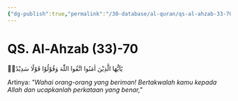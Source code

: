 ```yaml
---
{"dg-publish":true,"permalink":"/30-database/al-quran/qs-al-ahzab-33-70/"}
---
```



# QS. Al-Ahzab (33)-70
يٰٓاَيُّهَا الَّذِيْنَ اٰمَنُوا اتَّقُوا اللّٰهَ وَقُوْلُوْا قَوْلًا سَدِيْدًاۙ 

Artinya: *"Wahai orang-orang yang beriman! Bertakwalah kamu kepada Allah dan ucapkanlah perkataan yang benar,"*
